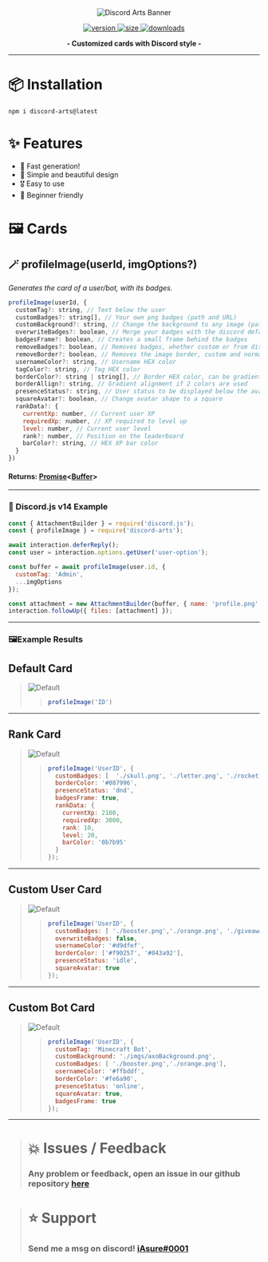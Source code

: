 
<div align='center'>
  <img src='https://i.imgur.com/NBpsl5W.png' alt='Discord Arts Banner' />
  <p align='center'>
  <a href='https://www.npmjs.com/package/discord-arts'>
    <img src='https://img.shields.io/npm/v/discord-arts?label=version&style=for-the-badge' alt='version' />
    <img src='https://img.shields.io/bundlephobia/min/discord-arts?label=size&style=for-the-badge' alt='size' />
    <img src='https://img.shields.io/npm/dt/discord-arts?style=for-the-badge' alt='downloads' />
  </a>
</p>
</div>

<p align="center">
  <strong>- Customized cards with Discord style -</strong>
</p>

***

# 📦 Installation

```bash
npm i discord-arts@latest
```

# ✨ Features

+ 🚀 Fast generation!
+ 🎨 Simple and beautiful design
+ 🎖️ Easy to use
+ 💎 Beginner friendly

# 🖼️ Cards

## 🪄 profileImage(userId, imgOptions?)

*Generates the card of a user/bot, with its badges.*

```js
profileImage(userId, {
  customTag?: string, // Text below the user
  customBadges?: string[], // Your own png badges (path and URL)
  customBackground?: string, // Change the background to any image (path and URL)
  overwriteBadges?: boolean, // Merge your badges with the discord defaults
  badgesFrame?: boolean, // Creates a small frame behind the badges
  removeBadges?: boolean, // Removes badges, whether custom or from discord
  removeBorder?: boolean, // Removes the image border, custom and normal
  usernameColor?: string, // Username HEX color
  tagColor?: string, // Tag HEX color
  borderColor?: string | string[], // Border HEX color, can be gradient if 2 colors are used
  borderAllign?: string, // Gradient alignment if 2 colors are used
  presenceStatus?: string, // User status to be displayed below the avatar
  squareAvatar?: boolean, // Change avatar shape to a square
  rankData?: {
    currentXp: number, // Current user XP
    requiredXp: number, // XP required to level up
    level: number, // Current user level
    rank?: number, // Position on the leaderboard
    barColor?: string, // HEX XP bar color
  }
})
```

#### Returns: **[Promise](https://developer.mozilla.org/en-US/docs/Web/JavaScript/Reference/Global_Objects/Promise)<**[Buffer](https://nodejs.org/api/buffer.html)**>**

***

### 📃 Discord.js v14 Example

```javascript
const { AttachmentBuilder } = require('discord.js');
const { profileImage } = require('discord-arts');

await interaction.deferReply();
const user = interaction.options.getUser('user-option');

const buffer = await profileImage(user.id, {
  customTag: 'Admin',
  ...imgOptions
});

const attachment = new AttachmentBuilder(buffer, { name: 'profile.png' });
interaction.followUp({ files: [attachment] });
```

***

### 🖼️Example Results 

## Default Card

> ![Default](https://i.imgur.com/xV77f9g.png)
>> ```javascript
>> profileImage('ID')
>> ```

***

## Rank Card

> ![Default](https://i.imgur.com/gLA4M7k.png)
>> ```javascript
>> profileImage('UserID', {
>>   customBadges: [  './skull.png', './letter.png', './rocket.png', './crown.png', './hearth.png'  ],
>>   borderColor: '#087996',
>>   presenceStatus: 'dnd',
>>   badgesFrame: true,
>>   rankData: {
>>     currentXp: 2100,
>>     requiredXp: 3000,
>>     rank: 10,
>>     level: 20,
>>     barColor: '0b7b95'
>>   }
>> });
>> ```

***

## Custom User Card

> ![Default](https://i.imgur.com/qfVR5hp.png)
>> ```javascript
>> profileImage('UserID', {
>>   customBadges: [ './booster.png','./orange.png', './giveaway.png' ],
>>   overwriteBadges: false,
>>   usernameColor: '#d9dfef',
>>   borderColor: ['#f90257', '#043a92'],
>>   presenceStatus: 'idle',
>>   squareAvatar: true
>> });
>> ```

***

## Custom Bot Card

> ![Default](https://i.imgur.com/naPwX7v.png)
>> ```javascript
>> profileImage('UserID', {
>>   customTag: 'Minecraft Bot',
>>   customBackground: './imgs/axoBackground.png',
>>   customBadges: [ './booster.png','./orange.png'],
>>   usernameColor: '#ffbddf',
>>   borderColor: '#fe6a90',
>>   presenceStatus: 'online',
>>   squareAvatar: true,
>>   badgesFrame: true
>> });
>> ```

***

> # 💥 Issues / Feedback
> 
> ### Any problem or feedback, open an issue in our github repository [here](https://github.com/iAsure/discord-arts)


> # ⭐ Support
>
> ### Send me a msg on discord! [iAsure#0001](https://discord.com/users/339919990947971105)

